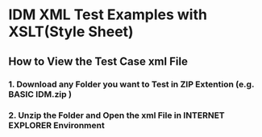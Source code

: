 # IDM XML Test Examples with XSLT(Style Sheet)

## How to View the Test Case xml File
### 1. Download any Folder you want to Test in ZIP Extention (e.g. BASIC IDM.zip ) 
### 2. Unzip the Folder and Open the xml File in INTERNET EXPLORER Environment
